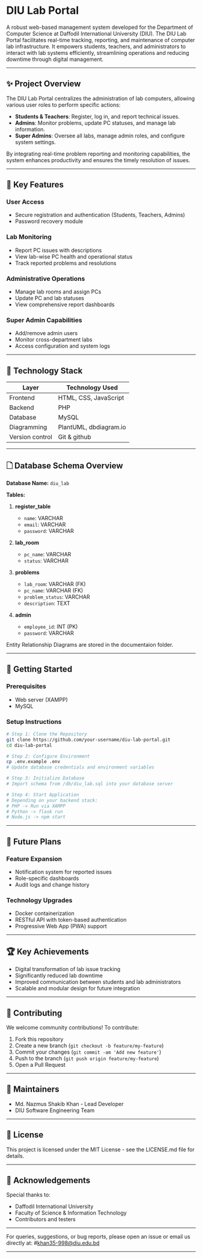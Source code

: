 # DIU Lab Portal

A robust web-based management system developed for the Department of Computer Science at Daffodil International University (DIU). The DIU Lab Portal facilitates real-time tracking, reporting, and maintenance of computer lab infrastructure. It empowers students, teachers, and administrators to interact with lab systems efficiently, streamlining operations and reducing downtime through digital management.

---

## ✨ Project Overview

The DIU Lab Portal centralizes the administration of lab computers, allowing various user roles to perform specific actions:

- **Students & Teachers**: Register, log in, and report technical issues.
- **Admins**: Monitor problems, update PC statuses, and manage lab information.
- **Super Admins**: Oversee all labs, manage admin roles, and configure system settings.

By integrating real-time problem reporting and monitoring capabilities, the system enhances productivity and ensures the timely resolution of issues.

---

## 🔮 Key Features

### User Access
- Secure registration and authentication (Students, Teachers, Admins)
- Password recovery module

### Lab Monitoring
- Report PC issues with descriptions
- View lab-wise PC health and operational status
- Track reported problems and resolutions

### Administrative Operations
- Manage lab rooms and assign PCs
- Update PC and lab statuses
- View comprehensive report dashboards

### Super Admin Capabilities
- Add/remove admin users
- Monitor cross-department labs
- Access configuration and system logs

---

## 🔹 Technology Stack

| Layer       | Technology Used             |
|-------------|-----------------------------|
| Frontend    | HTML, CSS, JavaScript       |
| Backend     | PHP                         |
| Database    | MySQL                       |
| Diagramming | PlantUML, dbdiagram.io      |
| Version control| Git & github             |

---

## 🗋 Database Schema Overview

**Database Name:** `diu_lab`

**Tables:**

1. **register_table**
   - `name`: VARCHAR
   - `email`: VARCHAR
   - `password`: VARCHAR

2. **lab_room**
   - `pc_name`: VARCHAR
   - `status`: VARCHAR

3. **problems**
   - `lab_room`: VARCHAR (FK)
   - `pc_name`: VARCHAR (FK)
   - `problem_status`: VARCHAR
   - `description`: TEXT

4. **admin**
   - `employee_id`: INT (PK)
   - `password`: VARCHAR

Entity Relationship Diagrams are stored in the documentaion folder.

---

## 🚀 Getting Started

### Prerequisites
- Web server (XAMPP)
- MySQL 

### Setup Instructions
```bash
# Step 1: Clone the Repository
git clone https://github.com/your-username/diu-lab-portal.git
cd diu-lab-portal

# Step 2: Configure Environment
cp .env.example .env
# Update database credentials and environment variables

# Step 3: Initialize Database
# Import schema from /db/diu_lab.sql into your database server

# Step 4: Start Application
# Depending on your backend stack:
# PHP -> Run via XAMPP
# Python -> flask run
# Node.js -> npm start
```

---

## 🚧 Future Plans

### Feature Expansion
- Notification system for reported issues
- Role-specific dashboards
- Audit logs and change history

### Technology Upgrades
- Docker containerization
- RESTful API with token-based authentication
- Progressive Web App (PWA) support

---

## 🏆 Key Achievements
- Digital transformation of lab issue tracking
- Significantly reduced lab downtime
- Improved communication between students and lab administrators
- Scalable and modular design for future integration

---

## 💼 Contributing
We welcome community contributions! To contribute:

1. Fork this repository
2. Create a new branch (`git checkout -b feature/my-feature`)
3. Commit your changes (`git commit -am 'Add new feature'`)
4. Push to the branch (`git push origin feature/my-feature`)
5. Open a Pull Request

---

## 📅 Maintainers
- Md. Nazmus Shakib Khan - Lead Developer
- DIU Software Engineering Team

---

## 📄 License
This project is licensed under the MIT License - see the LICENSE.md file for details.

---

## 🙏 Acknowledgements
Special thanks to:
- Daffodil International University
- Faculty of Science & Information Technology
- Contributors and testers

---

For queries, suggestions, or bug reports, please open an issue or email us directly at: #khan35-998@diu.edu.bd

---

